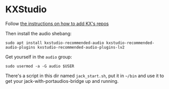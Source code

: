 # KXStudio

Follow [the instructions on how to add KX's repos](https://kx.studio/Repositories)

Then install the audio shebang:
 
    sudo apt install kxstudio-recommended-audio kxstudio-recommended-audio-plugins kxstudio-recommended-audio-plugins-lv2

Get yourself in the `audio` group: 
 
    sudo usermod -a -G audio $USER

There's a script in this dir named `jack_start.sh`, put it in `~/bin` and use it to get your jack-with-portaudios-bridge up and running.
